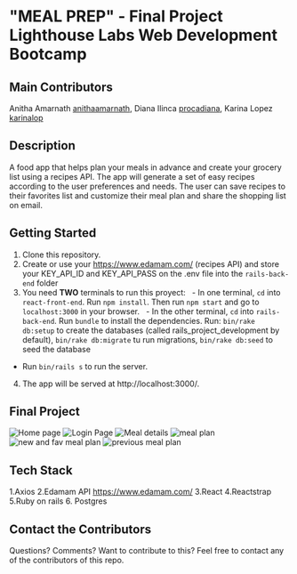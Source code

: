 # "MEAL PREP" - Final Project Lighthouse Labs Web Development Bootcamp

## Main Contributors
Anitha Amarnath [anithaamarnath](https://github.com/anithaamarnath), Diana Ilinca [procadiana](https://github.com/procadiana), Karina Lopez [karinalop](https://github.com/karinalop)

## Description
A food app that helps plan your meals in advance and create your grocery list using a recipes API. The app will generate a set of easy recipes according to the user preferences and needs. The user can save recipes to their favorites list and customize their meal plan and share the shopping list on email.


## Getting Started
1. Clone this repository.
2.  Create or use your https://www.edamam.com/ (recipes API) and store your KEY_API_ID and KEY_API_PASS on the .env file into the `rails-back-end` folder
3. You need **TWO** terminals to run this proyect:
   - In one terminal, `cd` into `react-front-end`. Run `npm install`. Then run `npm start` and go to `localhost:3000` in your browser.
   - In the other terminal, `cd` into `rails-back-end`. Run `bundle` to install the dependencies. Run: `bin/rake db:setup` to create the databases (called rails_project_development by default),
`bin/rake db:migrate` tu run migrations,
`bin/rake db:seed` to seed the database
  - Run `bin/rails s` to run the server.
4. The app will be served at http://localhost:3000/.



## Final Project

![Home page]()
![Login Page]()
![Meal details]()
![meal plan]()
![new and fav meal plan]()
![previous meal plan]()


## Tech Stack

1.Axios
2.Edamam API https://www.edamam.com/
3.React
4.Reactstrap
5.Ruby on rails
6. Postgres


## Contact the Contributors

Questions? Comments? Want to contribute to this? Feel free to contact any of the contributors of this repo.